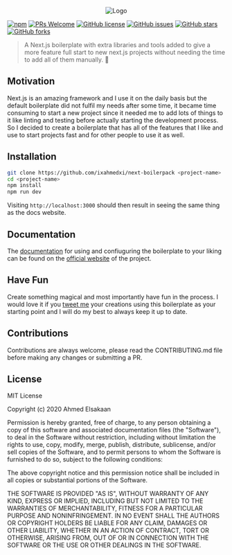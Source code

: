 <p align="center">
  <img src="https://rawcdn.githack.com/ixahmedxi/next-boilerpack/57bdfdd80ad131178ad90feee62718f28aea3b2f/src/components/Home/TopBar/logo.svg" alt="Logo">
</p>

[![npm](https://img.shields.io/npm/v/npm.svg?style=for-the-badge)](https://www.npmjs.com/package/npm) [![PRs Welcome](https://img.shields.io/badge/PRs-welcome-brightgreen.svg?style=for-the-badge)](http://makeapullrequest.com) [![GitHub license](https://img.shields.io/badge/license-MIT-blue.svg?style=for-the-badge)](https://github.com/ixahmedxi/next-boilerpack/blob/master/LICENSE) [![GitHub issues](https://img.shields.io/github/issues/ixahmedxi/next-boilerpack?style=for-the-badge)](https://github.com/ixahmedxi/next-boilerpack/issues) [![GitHub stars](https://img.shields.io/github/stars/ixahmedxi/next-boilerpack?style=for-the-badge)](https://github.com/ixahmedxi/next-boilerpack/stargazers) [![GitHub forks](https://img.shields.io/github/forks/ixahmedxi/next-boilerpack?style=for-the-badge)](https://github.com/ixahmedxi/next-boilerpack/network)

> A Next.js boilerplate with extra libraries and tools added to give a more feature full start to new next.js projects without needing the time to add all of them manually. 🥳

## Motivation

Next.js is an amazing framework and I use it on the daily basis but the default boilerplate did not fulfil my needs after some time, it became time consuming to start a new project since it needed me to add lots of things to it like linting and testing before actually starting the development process. So I decided to create a boilerplate that has all of the features that I like and use to start projects fast and for other people to use it as well.

## Installation

```zsh
git clone https://github.com/ixahmedxi/next-boilerpack <project-name>
cd <project-name>
npm install
npm run dev
```

Visiting `http://localhost:3000` should then result in seeing the same thing as the docs website.

## Documentation

The [documentation](https://next-boilerpack.vercel.app/) for using and confiuguring the boilerplate to your liking can be found on the [official website](https://next-boilerpack.vercel.app/) of the project.

## Have Fun

Create something magical and most importantly have fun in the process. I would love it if you [tweet me](https://twitter.com/ixahmedxii) your creations using this boilerplate as your starting point and I will do my best to always keep it up to date.

## Contributions

Contributions are always welcome, please read the CONTRIBUTING.md file before making any changes or submitting a PR.

## License

MIT License

Copyright (c) 2020 Ahmed Elsakaan

Permission is hereby granted, free of charge, to any person obtaining a copy
of this software and associated documentation files (the "Software"), to deal
in the Software without restriction, including without limitation the rights
to use, copy, modify, merge, publish, distribute, sublicense, and/or sell
copies of the Software, and to permit persons to whom the Software is
furnished to do so, subject to the following conditions:

The above copyright notice and this permission notice shall be included in all
copies or substantial portions of the Software.

THE SOFTWARE IS PROVIDED "AS IS", WITHOUT WARRANTY OF ANY KIND, EXPRESS OR
IMPLIED, INCLUDING BUT NOT LIMITED TO THE WARRANTIES OF MERCHANTABILITY,
FITNESS FOR A PARTICULAR PURPOSE AND NONINFRINGEMENT. IN NO EVENT SHALL THE
AUTHORS OR COPYRIGHT HOLDERS BE LIABLE FOR ANY CLAIM, DAMAGES OR OTHER
LIABILITY, WHETHER IN AN ACTION OF CONTRACT, TORT OR OTHERWISE, ARISING FROM,
OUT OF OR IN CONNECTION WITH THE SOFTWARE OR THE USE OR OTHER DEALINGS IN THE
SOFTWARE.
